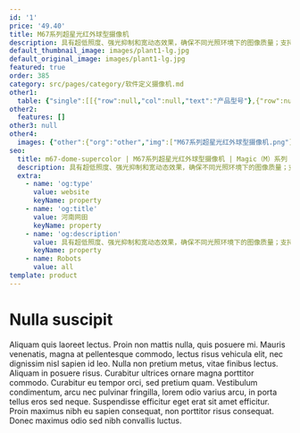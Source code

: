 ```yaml
---
id: '1'
price: '49.40'
title: M67系列超星光红外球型摄像机
description: 具有超低照度、强光抑制和宽动态效果，确保不同光照环境下的图像质量；支持码流平滑，适应不同场景下对图像质量、流畅性的应用需求。
default_thumbnail_image: images/plant1-lg.jpg
default_original_image: images/plant1-lg.jpg
featured: true
order: 385
category: src/pages/category/软件定义摄像机.md
other1: 
  table: {"single":[[{"row":null,"col":null,"text":"产品型号"},{"row":null,"col":null,"text":"M6721-Z31"},{"row":null,"col":null,"text":"M6721-InFbZ23"}],[{"row":null,"col":null,"text":"图像传感器"},{"row":null,"col":null,"text":"1/1.8\" 200万像素逐行扫描CMOS"},{"row":null,"col":null,"text":"1/1.8\" 200万像素逐行扫描CMOS"}],[{"row":null,"col":null,"text":"最大分辨率"},{"row":null,"col":null,"text":"1920×1080"},{"row":null,"col":null,"text":"1920×1080"}],[{"row":null,"col":null,"text":"低照度"},{"row":null,"col":null,"text":"支持"},{"row":null,"col":null,"text":"支持"}],[{"row":null,"col":null,"text":"镜头焦距"},{"row":null,"col":null,"text":"6～186mm"},{"row":null,"col":null,"text":"5.9～135.7mm"}],[{"row":null,"col":null,"text":"光学变焦倍率"},{"row":null,"col":null,"text":"31倍光学变倍，16倍数字变倍\n"},{"row":null,"col":null,"text":"23倍光学变倍，16倍数字变倍\n"}],[{"row":null,"col":null,"text":"水平旋转范围"},{"row":null,"col":null,"text":"0°~ 360°"},{"row":null,"col":null,"text":"0°~ 360°"}],[{"row":null,"col":null,"text":"垂直旋转范围"},{"row":null,"col":null,"text":"–20°~ +90°"},{"row":null,"col":null,"text":"–20°~ +90°"}],[{"row":null,"col":null,"text":"补光方式"},{"row":null,"col":null,"text":"红外"},{"row":null,"col":null,"text":"红外"}],[{"row":null,"col":null,"text":"宽动态"},{"row":null,"col":null,"text":"支持"},{"row":null,"col":null,"text":"支持"}],[{"row":null,"col":null,"text":"智能分析"},{"row":null,"col":null,"text":"支持"},{"row":null,"col":null,"text":"支持"}],[{"row":null,"col":null,"text":"电源"},{"row":null,"col":null,"text":"AC24V±25%"},{"row":null,"col":null,"text":"AC24V±25%"}]]}
other2:
  features: []
other3: null
other4:
  images: {"other":{"org":"other","img":["M67系列超星光红外球型摄像机.png"]}}
seo:
  title: m67-dome-supercolor | M67系列超星光红外球型摄像机 | Magic（M）系列 | 态势感知摄像机  | 软件定义摄像机 | 机器视觉
  description: 具有超低照度、强光抑制和宽动态效果，确保不同光照环境下的图像质量；支持码流平滑，适应不同场景下对图像质量、流畅性的应用需求。
  extra:
    - name: 'og:type'
      value: website
      keyName: property
    - name: 'og:title'
      value: 河南网田
      keyName: property
    - name: 'og:description'
      value: 具有超低照度、强光抑制和宽动态效果，确保不同光照环境下的图像质量；支持码流平滑，适应不同场景下对图像质量、流畅性的应用需求。
      keyName: property
    - name: Robots
      value: all
template: product
---
```


# Nulla suscipit

Aliquam quis laoreet lectus. Proin non mattis nulla, quis posuere mi. Mauris venenatis, magna at pellentesque commodo, lectus risus vehicula elit, nec dignissim nisl sapien id leo. Nulla non pretium metus, vitae finibus lectus. Aliquam in posuere risus. Curabitur ultrices ornare magna porttitor commodo. Curabitur eu tempor orci, sed pretium quam. Vestibulum condimentum, arcu nec pulvinar fringilla, lorem odio varius arcu, in porta tellus eros sed neque. Suspendisse efficitur eget erat sit amet efficitur. Proin maximus nibh eu sapien consequat, non porttitor risus consequat. Donec maximus odio sed nibh convallis luctus.